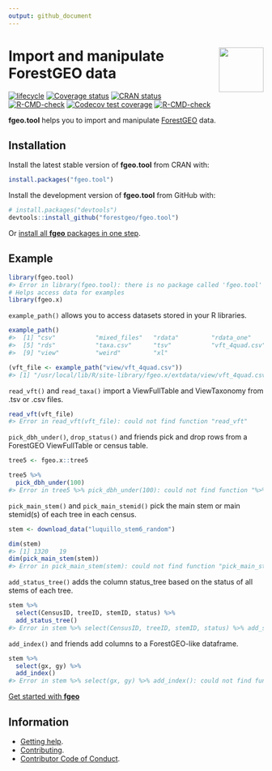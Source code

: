 ```yaml
---
output: github_document
---
```


<!-- README.md is generated from README.Rmd. Please edit that file -->



# <img src="https://i.imgur.com/vTLlhbp.png" align="right" height=88 /> Import and manipulate ForestGEO data

<!-- badges: start -->
[![lifecycle](https://img.shields.io/badge/lifecycle-maturing-blue.svg)](https://lifecycle.r-lib.org/articles/stages.html)
[![Coverage status](https://coveralls.io/repos/github/forestgeo/fgeo.tool/badge.svg)](https://coveralls.io/github/forestgeo/fgeo.tool)
[![CRAN status](https://www.r-pkg.org/badges/version/fgeo.tool)](https://cran.r-project.org/package=fgeo.tool)
[![R-CMD-check](https://github.com/forestgeo/fgeo.tool/workflows/R-CMD-check/badge.svg)](https://github.com/forestgeo/fgeo.tool/actions)
[![Codecov test coverage](https://codecov.io/gh/forestgeo/fgeo.tool/branch/master/graph/badge.svg)](https://app.codecov.io/gh/forestgeo/fgeo.tool?branch=master)
[![R-CMD-check](https://github.com/forestgeo/fgeo.tool/actions/workflows/R-CMD-check.yaml/badge.svg)](https://github.com/forestgeo/fgeo.tool/actions/workflows/R-CMD-check.yaml)
<!-- badges: end -->

__fgeo.tool__ helps you to import and manipulate [ForestGEO](<https://forestgeo.si.edu/>) data.

## Installation

Install the latest stable version of **fgeo.tool** from CRAN with:

```R
install.packages("fgeo.tool")
```

Install the development version of **fgeo.tool** from GitHub with:

```R
# install.packages("devtools")
devtools::install_github("forestgeo/fgeo.tool")
```

Or [install all **fgeo** packages in one step](https://forestgeo.github.io/fgeo//index.html#installation).

## Example


```r
library(fgeo.tool)
#> Error in library(fgeo.tool): there is no package called 'fgeo.tool'
# Helps access data for examples
library(fgeo.x)
```

`example_path()` allows you to access datasets stored in your R libraries.


```r
example_path()
#>  [1] "csv"           "mixed_files"   "rdata"         "rdata_one"    
#>  [5] "rds"           "taxa.csv"      "tsv"           "vft_4quad.csv"
#>  [9] "view"          "weird"         "xl"

(vft_file <- example_path("view/vft_4quad.csv"))
#> [1] "/usr/local/lib/R/site-library/fgeo.x/extdata/view/vft_4quad.csv"
```

`read_vft()` and `read_taxa()` import a ViewFullTable and ViewTaxonomy from .tsv or .csv files.


```r
read_vft(vft_file)
#> Error in read_vft(vft_file): could not find function "read_vft"
```

`pick_dbh_under()`, `drop_status()` and friends pick and drop rows from a ForestGEO ViewFullTable or census table.


```r
tree5 <- fgeo.x::tree5

tree5 %>% 
  pick_dbh_under(100)
#> Error in tree5 %>% pick_dbh_under(100): could not find function "%>%"
```

`pick_main_stem()` and `pick_main_stemid()` pick the main stem or main stemid(s) of each tree in each census.


```r
stem <- download_data("luquillo_stem6_random")

dim(stem)
#> [1] 1320   19
dim(pick_main_stem(stem))
#> Error in pick_main_stem(stem): could not find function "pick_main_stem"
```

`add_status_tree()` adds the column status_tree based on the status of all stems of each tree.


```r
stem %>% 
  select(CensusID, treeID, stemID, status) %>% 
  add_status_tree()
#> Error in stem %>% select(CensusID, treeID, stemID, status) %>% add_status_tree(): could not find function "%>%"
```

`add_index()` and friends add columns to a ForestGEO-like dataframe.


```r
stem %>% 
  select(gx, gy) %>% 
  add_index()
#> Error in stem %>% select(gx, gy) %>% add_index(): could not find function "%>%"
```

[Get started with __fgeo__](https://forestgeo.github.io/fgeo/)

## Information

* [Getting help](https://forestgeo.github.io/fgeo.tool/SUPPORT.html).
* [Contributing](https://forestgeo.github.io/fgeo.tool/CONTRIBUTING.html).
* [Contributor Code of Conduct](https://forestgeo.github.io/fgeo.tool/CODE_OF_CONDUCT.html).
